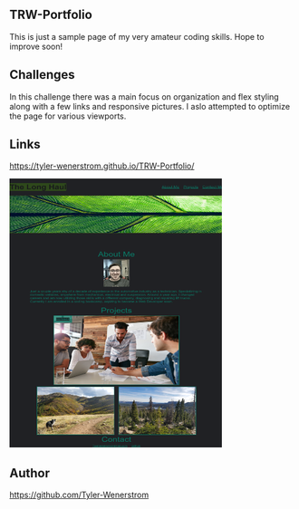 ## TRW-Portfolio
This is just a sample page of my very amateur coding skills. Hope to improve soon!

## Challenges
In this challenge there was a main focus on organization and flex styling along with a few links and responsive pictures. I aslo attempted to optimize the page for various viewports.

## Links
https://tyler-wenerstrom.github.io/TRW-Portfolio/

<img src= "images\trw portfolio.png" width="375" height="475" alt="Screenshot"/>

## Author
https://github.com/Tyler-Wenerstrom